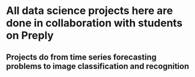 # All data science projects here are done in collaboration with students on Preply

## Projects do from time series forecasting problems to image classification and recognition